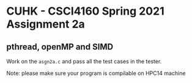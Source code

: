 # CUHK - CSCI4160 Spring 2021 Assignment 2a

## pthread, openMP and SIMD

Work on the `asgn2a.c` and pass all the test cases in the tester.

Note: please make sure your program is compilable on HPC14 machine
